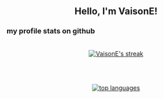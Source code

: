 <h2 align="center">Hello, I'm VaisonE!</h2>

### my profile stats on github

<p align="center">
  <br>
    <a href="https://github.com/VaisonE/VaisonE">
        <img title="VaisonE stats" alt="VaisonE's streak" src="https://github-readme-stats.vercel.app/api?username=VaisonE&show_icons=true&theme=transparent"/>
    </a>
</p><br>

<p align="center">
  <br>
    <a href="https://github.com/VaisonE/VaisonE">
        <img title="top languages" src="https://github-readme-stats.vercel.app/api/top-langs/?username=VaisonE&theme=transparent"/>
    </a>
</p><br>



